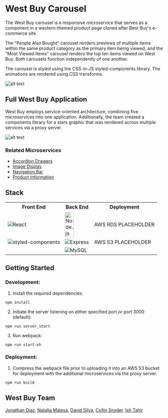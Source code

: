 # West Buy Carousel
The West Buy carousel is a responsive microservice that serves as a component in
a western-themed product page cloned after Best Buy's e-commerce site.

The "People Also Bought" carousel renders previews of multiple items within the
same product category as the primary item being viewed, and the "Most Viewed Items"
carousel renders the top ten items viewed on West Buy.  Both carousels function
independently of one another.  

The carousel is styled using the CSS-in-JS styled-components library.  The animations
are rendered using CSS transforms.

![alt text](https://raw.githubusercontent.com/nmalesa/carousel/master/dist/assets/westbuy-carousel.gif "West Buy Carousel")

## Full West Buy Application
West Buy employs service-oriented architecture, combining five microservices into
one application.  Additionally, the team created a components library for a stars
graphic that was rendered across multiple services via a proxy server.

![alt text](https://raw.githubusercontent.com/nmalesa/carousel/master/dist/assets/WestBuy.gif "West Buy Product Page")

### Related Microservices
* [Accordion Drawers](https://github.com/HRATX-45-FEC-West-Buy/accordion-drawers)
* [Image Display](https://github.com/HRATX-45-FEC-West-Buy/Image-Feature)
* [Navigation Bar](https://github.com/HRATX-45-FEC-West-Buy/Navbar)
* [Product Information](https://github.com/HRATX-45-FEC-West-Buy/product-info)

## Stack
<table>
  <tr>
    <th>Front End</th>
    <th>Back End</th>
    <th>Deployment</th>
  </tr>
  <tr>
    <td><img src="https://github.com/hratx-blue-ocean/Alcove/blob/master/client/dist/assets/stack_images/react.png" alt="React"></td>
    <td><img src="https://github.com/hratx-blue-ocean/Alcove/blob/master/client/dist/assets/stack_images/nodejs.png" alt="Node.js" style="width:60%"></td>
    <td>AWS RDS PLACEHOLDER</td>
  </tr>
  <tr>
    <td><img src="https://raw.githubusercontent.com/nmalesa/carousel/master/dist/assets/styled-components.jpg" alt="styled-components"></td>
    <td><img src="https://github.com/hratx-blue-ocean/Alcove/blob/master/client/dist/assets/stack_images/expressjs.png" alt="Express"></td>
    <td>AWS S3 PLACEHOLDER</td>
  </tr>
  <tr>
    <td></td>
    <td><img src="https://raw.githubusercontent.com/nmalesa/carousel/master/dist/assets/mysql.png" alt="MySQL"></td>
    <td></td>
  </tr>
</table>

## Getting Started

### Development:
1. Install the required dependencies:
```
npm install
```
2. Initiate the server listening on either specified port or port 3000 (default):
```
npm run server_start
```
3.  Run webpack:
```
npm run start-oh
```

### Deployment:
1. Compress the webpack file prior to uploading it into an AWS S3 bucket for deployment
with the additional microservices via the proxy server:
```
npm run build
```

## West Buy Team
[Jonathan Diaz](https://github.com/JCDiaz1201), [Natalia Malesa](https://github.com/nmalesa), [David Silva](https://github.com/davidsilva2841), [Collin Snyder](https://github.com/Collin-Snyder), [Ish Tahir](https://github.com/ishtahir)
